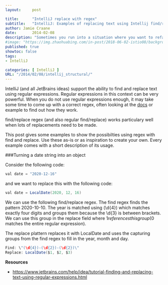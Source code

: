 ```yaml
---
layout:     post

title:      "IntelliJ replace with regex"
subtitle:   "IntelliJ: Examples of replacing text using Intellij find/replace witg regex"
author: Jamie Craane
date:       2014-02-08
description: "Sometimes you run into a situation where you want to refactor some code bu"
#image: "https://img.zhaohuabing.com/in-post/2018-06-02-istio08/background.jpg"
published: true
showtoc: false
tags:
- IntelliJ

categories: [ IntelliJ ]
URL: "/2014/02/08/intellij_structural/" 
---
```

IntelliJ (and all JetBrains ideas) support the ability to find and replace text using regular expressions. Regular expressions in this context can be very powerful. When you do not use regular expressions enough, it may take some time to come up with a correct regex, often looking at the [docs](https://www.jetbrains.com/help/idea/tutorial-finding-and-replacing-text-using-regular-expressions.html) or example to find out how they work.

find/replace regex (and also regular find/replace) works particulary well when lots of replacements need to be made. 

This post gives some examples to show the possibilties using regex with find and replace. Use these as-is or as inspiration to create your own. Every example comes with a short description of its usage.
 
###Turning a date string into an object

Consider the following code:

```java
val date = "2020-12-16"
```

and we want to replace this with the following code:


```java
val date = LocalDate(2020, 12, 16)
```

We can use the following find/replace regex. The find regex finds the pattern 2020-10-10. The year is matched using (\d{4}) which matches exactly four digits and groups them because the \d{3} is between brackets. We can use this group in the replace field where $1 references this group ($0 matches the entire regular expression).

The replace plattern replaces it with LocalDate and uses the capturing groups from the find regex to fill in the year, month and day.

```java
Find: \"(\d{4})-(\d{2})-(\d{2})\"
Replace: LocalDate($1, $2, $3)
```

**Resources**
- https://www.jetbrains.com/help/idea/tutorial-finding-and-replacing-text-using-regular-expressions.html

